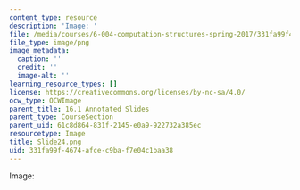 ```yaml
---
content_type: resource
description: 'Image: '
file: /media/courses/6-004-computation-structures-spring-2017/331fa99f4674afcec9baf7e04c1baa38_Slide24.png
file_type: image/png
image_metadata:
  caption: ''
  credit: ''
  image-alt: ''
learning_resource_types: []
license: https://creativecommons.org/licenses/by-nc-sa/4.0/
ocw_type: OCWImage
parent_title: 16.1 Annotated Slides
parent_type: CourseSection
parent_uid: 61c8d864-831f-2145-e0a9-922732a385ec
resourcetype: Image
title: Slide24.png
uid: 331fa99f-4674-afce-c9ba-f7e04c1baa38
---
```

Image: 